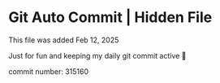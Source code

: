 # Git Auto Commit | Hidden File

This file was added Feb 12, 2025

Just for fun and keeping my daily git commit active 🤪

commit number: 315160
